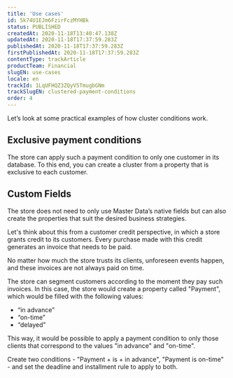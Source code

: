 ```yaml
---
title: 'Use cases'
id: 5k74U1EJm6FzirFczMYHBk
status: PUBLISHED
createdAt: 2020-11-18T13:40:47.138Z
updatedAt: 2020-11-18T17:37:59.283Z
publishedAt: 2020-11-18T17:37:59.283Z
firstPublishedAt: 2020-11-18T17:37:59.283Z
contentType: trackArticle
productTeam: Financial
slugEN: use-cases
locale: en
trackId: 1LqUFHQZ3ZQyV5TmugbGNm
trackSlugEN: clustered-payment-conditions
order: 4
---
```


Let’s look at some practical examples of how cluster conditions work.

## Exclusive payment conditions

The store can apply such a payment condition to only one customer in its database.
To this end, you can create a cluster from a property that is exclusive to each customer.

## Custom Fields  
The store does not need to only use Master Data’s native fields but can also create the properties that suit the desired business strategies.

Let's think about this from a customer credit perspective, in which a store grants credit to its customers. Every purchase made with this credit generates an invoice that needs to be paid.

No matter how much the store trusts its clients, unforeseen events happen, and these invoices are not always paid on time.

The store can segment customers according to the moment they pay such invoices. In this case, the store would create a property called "Payment", which would be filled with the following values:

- “in advance”
- “on-time”
- “delayed”

This way, it would be possible to apply a payment condition to only those clients that correspond to the values "in advance" and "on-time".

Create two conditions - "Payment + is + in advance", "Payment is on-time" - and set the deadline and installment rule to apply to both.
